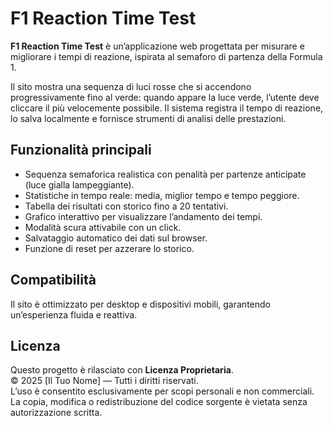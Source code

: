 # F1 Reaction Time Test

**F1 Reaction Time Test** è un’applicazione web progettata per misurare e migliorare i tempi di reazione, ispirata al semaforo di partenza della Formula 1.  

Il sito mostra una sequenza di luci rosse che si accendono progressivamente fino al verde: quando appare la luce verde, l’utente deve cliccare il più velocemente possibile. Il sistema registra il tempo di reazione, lo salva localmente e fornisce strumenti di analisi delle prestazioni.

## Funzionalità principali
- Sequenza semaforica realistica con penalità per partenze anticipate (luce gialla lampeggiante).
- Statistiche in tempo reale: media, miglior tempo e tempo peggiore.
- Tabella dei risultati con storico fino a 20 tentativi.
- Grafico interattivo per visualizzare l’andamento dei tempi.
- Modalità scura attivabile con un click.
- Salvataggio automatico dei dati sul browser.
- Funzione di reset per azzerare lo storico.

## Compatibilità
Il sito è ottimizzato per desktop e dispositivi mobili, garantendo un’esperienza fluida e reattiva.

## Licenza
Questo progetto è rilasciato con **Licenza Proprietaria**.  
© 2025 [Il Tuo Nome] — Tutti i diritti riservati.  
L’uso è consentito esclusivamente per scopi personali e non commerciali.  
La copia, modifica o redistribuzione del codice sorgente è vietata senza autorizzazione scritta.

